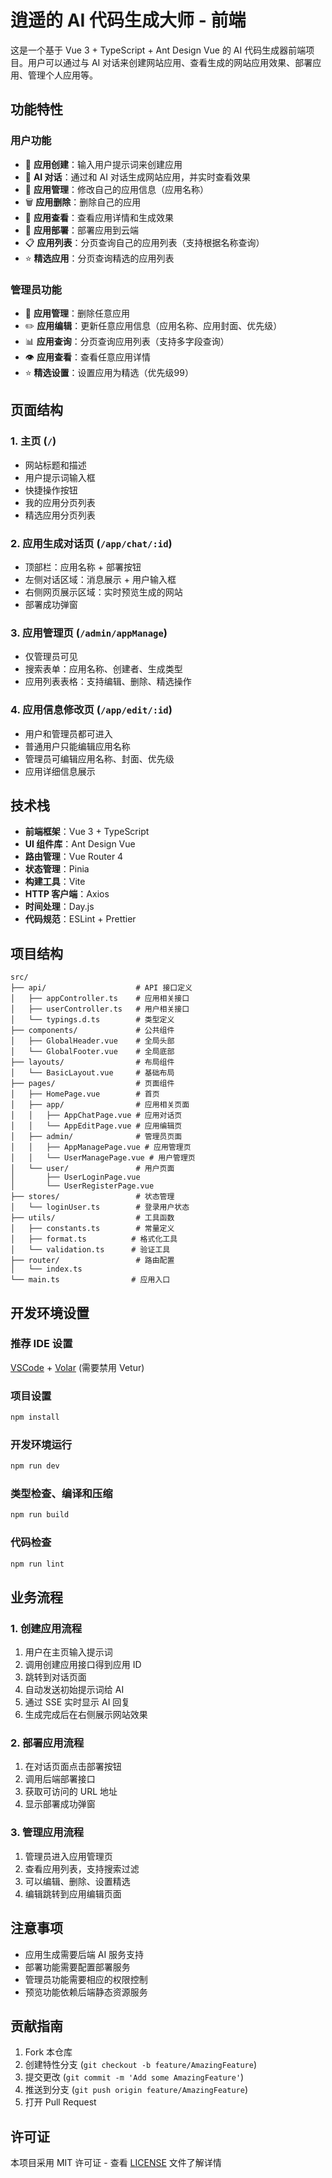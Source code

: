 # 逍遥的 AI 代码生成大师 - 前端

这是一个基于 Vue 3 + TypeScript + Ant Design Vue 的 AI 代码生成器前端项目。用户可以通过与 AI 对话来创建网站应用、查看生成的网站应用效果、部署应用、管理个人应用等。

## 功能特性

### 用户功能

- 🚀 **应用创建**：输入用户提示词来创建应用
- 💬 **AI 对话**：通过和 AI 对话生成网站应用，并实时查看效果
- 📝 **应用管理**：修改自己的应用信息（应用名称）
- 🗑️ **应用删除**：删除自己的应用
- 👀 **应用查看**：查看应用详情和生成效果
- 🚀 **应用部署**：部署应用到云端
- 📋 **应用列表**：分页查询自己的应用列表（支持根据名称查询）
- ⭐ **精选应用**：分页查询精选的应用列表

### 管理员功能

- 🔧 **应用管理**：删除任意应用
- ✏️ **应用编辑**：更新任意应用信息（应用名称、应用封面、优先级）
- 📊 **应用查询**：分页查询应用列表（支持多字段查询）
- 👁️ **应用查看**：查看任意应用详情
- ⭐ **精选设置**：设置应用为精选（优先级99）

## 页面结构

### 1. 主页 (`/`)

- 网站标题和描述
- 用户提示词输入框
- 快捷操作按钮
- 我的应用分页列表
- 精选应用分页列表

### 2. 应用生成对话页 (`/app/chat/:id`)

- 顶部栏：应用名称 + 部署按钮
- 左侧对话区域：消息展示 + 用户输入框
- 右侧网页展示区域：实时预览生成的网站
- 部署成功弹窗

### 3. 应用管理页 (`/admin/appManage`)

- 仅管理员可见
- 搜索表单：应用名称、创建者、生成类型
- 应用列表表格：支持编辑、删除、精选操作

### 4. 应用信息修改页 (`/app/edit/:id`)

- 用户和管理员都可进入
- 普通用户只能编辑应用名称
- 管理员可编辑应用名称、封面、优先级
- 应用详细信息展示

## 技术栈

- **前端框架**：Vue 3 + TypeScript
- **UI 组件库**：Ant Design Vue
- **路由管理**：Vue Router 4
- **状态管理**：Pinia
- **构建工具**：Vite
- **HTTP 客户端**：Axios
- **时间处理**：Day.js
- **代码规范**：ESLint + Prettier

## 项目结构

```
src/
├── api/                    # API 接口定义
│   ├── appController.ts    # 应用相关接口
│   ├── userController.ts   # 用户相关接口
│   └── typings.d.ts        # 类型定义
├── components/             # 公共组件
│   ├── GlobalHeader.vue    # 全局头部
│   └── GlobalFooter.vue    # 全局底部
├── layouts/                # 布局组件
│   └── BasicLayout.vue     # 基础布局
├── pages/                  # 页面组件
│   ├── HomePage.vue        # 首页
│   ├── app/                # 应用相关页面
│   │   ├── AppChatPage.vue # 应用对话页
│   │   └── AppEditPage.vue # 应用编辑页
│   ├── admin/              # 管理员页面
│   │   ├── AppManagePage.vue # 应用管理页
│   │   └── UserManagePage.vue # 用户管理页
│   └── user/               # 用户页面
│       ├── UserLoginPage.vue
│       └── UserRegisterPage.vue
├── stores/                 # 状态管理
│   └── loginUser.ts        # 登录用户状态
├── utils/                  # 工具函数
│   ├── constants.ts        # 常量定义
│   ├── format.ts          # 格式化工具
│   └── validation.ts      # 验证工具
├── router/                 # 路由配置
│   └── index.ts
└── main.ts                # 应用入口
```

## 开发环境设置

### 推荐 IDE 设置

[VSCode](https://code.visualstudio.com/) + [Volar](https://marketplace.visualstudio.com/items?itemName=Vue.volar) (需要禁用 Vetur)

### 项目设置

```sh
npm install
```

### 开发环境运行

```sh
npm run dev
```

### 类型检查、编译和压缩

```sh
npm run build
```

### 代码检查

```sh
npm run lint
```

## 业务流程

### 1. 创建应用流程

1. 用户在主页输入提示词
2. 调用创建应用接口得到应用 ID
3. 跳转到对话页面
4. 自动发送初始提示词给 AI
5. 通过 SSE 实时显示 AI 回复
6. 生成完成后在右侧展示网站效果

### 2. 部署应用流程

1. 在对话页面点击部署按钮
2. 调用后端部署接口
3. 获取可访问的 URL 地址
4. 显示部署成功弹窗

### 3. 管理应用流程

1. 管理员进入应用管理页
2. 查看应用列表，支持搜索过滤
3. 可以编辑、删除、设置精选
4. 编辑跳转到应用编辑页面

## 注意事项

- 应用生成需要后端 AI 服务支持
- 部署功能需要配置部署服务
- 管理员功能需要相应的权限控制
- 预览功能依赖后端静态资源服务

## 贡献指南

1. Fork 本仓库
2. 创建特性分支 (`git checkout -b feature/AmazingFeature`)
3. 提交更改 (`git commit -m 'Add some AmazingFeature'`)
4. 推送到分支 (`git push origin feature/AmazingFeature`)
5. 打开 Pull Request

## 许可证

本项目采用 MIT 许可证 - 查看 [LICENSE](LICENSE) 文件了解详情

